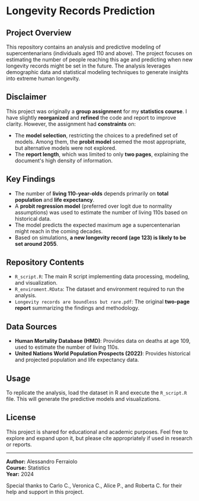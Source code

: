 # Longevity Records Prediction

## Project Overview

This repository contains an analysis and predictive modeling of supercentenarians (individuals aged 110 and above). The project focuses on estimating the number of people reaching this age and predicting when new longevity records might be set in the future. The analysis leverages demographic data and statistical modeling techniques to generate insights into extreme human longevity.

## Disclaimer

This project was originally a **group assignment** for my **statistics course**. I have slightly **reorganized** and **refined** the code and report to improve clarity. However, the assignment had **constraints** on:

- The **model selection**, restricting the choices to a predefined set of models. Among them, the **probit model** seemed the most appropriate, but alternative models were not explored.
- The **report length**, which was limited to only **two pages**, explaining the document's high density of information.

## Key Findings

- The number of **living 110-year-olds** depends primarily on **total population** and **life expectancy**.
- A **probit regression model** (preferred over logit due to normality assumptions) was used to estimate the number of living 110s based on historical data.
- The model predicts the expected maximum age a supercentenarian might reach in the coming decades.
- Based on simulations, **a new longevity record (age 123) is likely to be set around 2055**.

## Repository Contents

- `R_script.R`: The main R script implementing data processing, modeling, and visualization.
- `R_enviroment.RData`: The dataset and environment required to run the analysis.
- `Longevity records are boundless but rare.pdf`: The original **two-page report** summarizing the findings and methodology.

## Data Sources

- **Human Mortality Database (HMD)**: Provides data on deaths at age 109, used to estimate the number of living 110s.
- **United Nations World Population Prospects (2022)**: Provides historical and projected population and life expectancy data.

## Usage

To replicate the analysis, load the dataset in R and execute the `R_script.R` file. This will generate the predictive models and visualizations.

## License

This project is shared for educational and academic purposes. Feel free to explore and expand upon it, but please cite appropriately if used in research or reports.

---

**Author:** Alessandro Ferraiolo\
**Course:** Statistics\
**Year:** 2024

Special thanks to Carlo C., Veronica C., Alice P., and Roberta C. for their help and support in this project.

